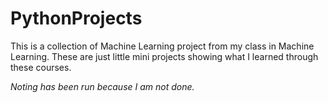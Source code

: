 # PythonProjects
This is a collection of Machine Learning project from my class in Machine Learning. These are just little mini projects showing what I learned through these courses. 

*Noting has been run because I am not done.*

